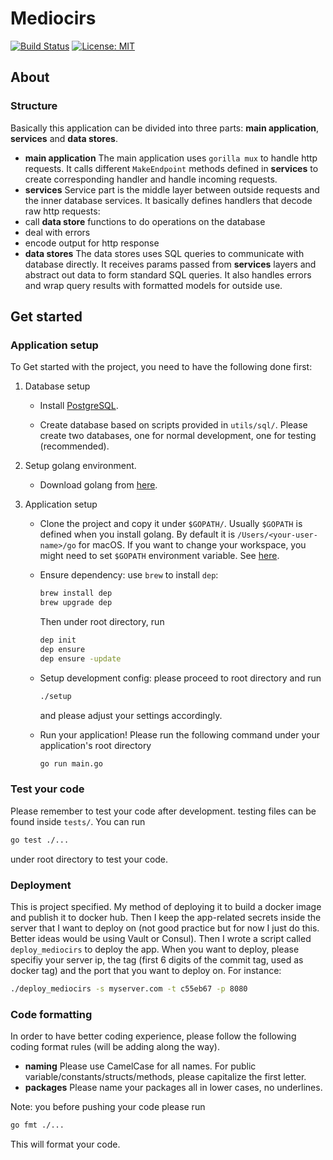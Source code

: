 # Mediocirs

[![Build Status](https://travis-ci.com/billstark/wechat-miniprogram.svg?token=xrhkoH61BMXYN5N5UqHm&branch=master)](https://travis-ci.com/billstark/wechat-miniprogram)
[![License: MIT](https://img.shields.io/badge/License-MIT-yellow.svg)](https://opensource.org/licenses/MIT)

## About

### Structure

Basically this application can be divided into three parts: __main application__, __services__ and __data stores__.

- __main application__ The main application uses `gorilla mux` to handle http requests. It calls different `MakeEndpoint` methods defined in __services__ to create corresponding handler and handle incoming requests.
- __services__ Service part is the middle layer between outside requests and the inner database services. It basically defines handlers that decode raw http requests:  
- call __data store__ functions to do operations on the database
- deal with errors
- encode output for http response
- __data stores__ The data stores uses SQL queries to communicate with database directly. It receives params passed from __services__ layers and abstract out data to form standard SQL queries. It also handles errors and wrap query results with formatted models for outside use.

## Get started

### Application setup

To Get started with the project, you need to have the following done first:

1. Database setup
    - Install [PostgreSQL](https://www.postgresql.org/).

    - Create database based on scripts provided in `utils/sql/`. Please create two databases, one for normal development, one for testing (recommended).

2. Setup golang environment.
    - Download golang from [here](https://golang.org/dl/).

3. Application setup
    - Clone the project and copy it under `$GOPATH/`. Usually `$GOPATH` is defined when you install golang. By default it is `/Users/<your-user-name>/go` for macOS. If you want to change your workspace, you might need to set `$GOPATH` environment variable. See [here](https://github.com/golang/go/wiki/SettingGOPATH).

    - Ensure dependency: use `brew` to install `dep`:

      ```bash
      brew install dep
      brew upgrade dep
      ```

      Then under root directory, run

      ```bash
      dep init
      dep ensure
      dep ensure -update
      ```

    - Setup development config: please proceed to root directory and run

      ```bash
      ./setup
      ```

      and please adjust your settings accordingly.

    - Run your application! Please run the following command under your application's root directory

      ```bash
      go run main.go
      ```

### Test your code

Please remember to test your code after development. testing files can be found inside `tests/`. You can run

```bash
go test ./...
```

under root directory to test your code.

### Deployment

This is project specified. My method of deploying it to build a docker image and publish it to docker hub. Then
I keep the app-related secrets inside the server that I want to deploy on (not good practice but for now I just do
this. Better ideas would be using Vault or Consul). Then I wrote a script called `deploy_mediocirs` to deploy the app.
When you want to deploy, please specifiy your server ip, the tag (first 6 digits of the commit tag, used as docker tag)
and the port that you want to deploy on. For instance:

```bash
./deploy_mediocirs -s myserver.com -t c55eb67 -p 8080
```

### Code formatting

In order to have better coding experience, please follow the following coding format rules (will be adding along the way).

- __naming__ Please use CamelCase for all names. For public variable/constants/structs/methods, please capitalize the first letter.
- __packages__ Please name your packages all in lower cases, no underlines.

Note: you before pushing your code please run

```bash
go fmt ./...
```

This will format your code.
